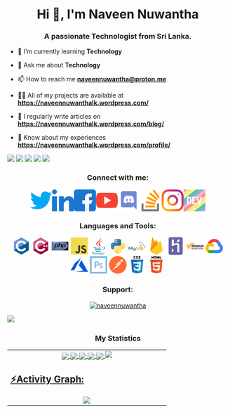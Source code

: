 <h1 align="center">Hi 👋, I'm Naveen Nuwantha</h1>
<h3 align="center">A passionate Technologist from Sri Lanka.</h3>

- 🌱 I’m currently learning **Technology**
  
- 💬 Ask me about **Technology**
  
- 📫 How to reach me **naveennuwantha@proton.me**
  
- 👨‍💻 All of my projects are available at **https://naveennuwanthalk.wordpress.com/**
  
- 📝 I regularly write articles on **https://naveennuwanthalk.wordpress.com/blog/**
  
- 📄 Know about my experiences **https://naveennuwanthalk.wordpress.com/profile/**

<div> <a href="https://twitter.com/naveennuwantha" target="_blank"><img src="https://img.shields.io/badge/Twitter-1DA1F2?style=for-the-badge&logo=twitter&logoColor=white" target="_blank"></a>
<a href="https://www.linkedin.com/in/naveennuwantha" target="_blank"><img src="https://img.shields.io/badge/LinkedIn-0077B5?style=for-the-badge&logo=linkedin&logoColor=white" target="_blank"></a>
<a href="https://github.com/naveennuwantha" target="_blank"><img src="https://img.shields.io/badge/GitHub-100000?style=for-the-badge&logo=github&logoColor=white" target="_blank"></a>
<a href="https://instagram.com/naveennuwantha" target="_blank"><img src="https://img.shields.io/badge/Instagram-E4405F?style=for-the-badge&logo=instagram&logoColor=white" target="_blank"></a>
<a href = "mailto:naveennuwantha@proton.me"><img src="https://img.shields.io/badge/-Gmail-%23333?style=for-the-badge&logo=gmail&logoColor=white" target="_blank"></a>
<h3 align="center">Connect with me:</h3>
<p align="center">
<a href="https://twitter.com/naveennuwantha" target="blank"><img align="center" src="https://raw.githubusercontent.com/teamedwardforever/Readme-Generator/71f25dd8b98329b168142a6b782a107b75eab178/svg/Social/twitter.svg" alt="naveennuwantha" height="50" width="50" /></a><a href="https://linkedin.com/in/naveennuwantha" target="blank"><img align="center" src="https://raw.githubusercontent.com/teamedwardforever/Readme-Generator/71f25dd8b98329b168142a6b782a107b75eab178/svg/Social/linked-in-alt.svg" alt="naveennuwantha" height="50" width="50" /></a><a href="https://fb.com/naveennuwanth" target="blank"><img align="center" src="https://raw.githubusercontent.com/teamedwardforever/Readme-Generator/71f25dd8b98329b168142a6b782a107b75eab178/svg/Social/facebook.svg" alt="naveennuwanth" height="50" width="50" /></a><a href="https://www.youtube.com/c/naveennuwantha" target="blank"><img align="center" src="https://raw.githubusercontent.com/teamedwardforever/Readme-Generator/71f25dd8b98329b168142a6b782a107b75eab178/svg/Social/youtube.svg" alt="naveennuwantha" height="50" width="50" /></a><a href="https://discord.gg/naveennuwantha" target="blank"><img align="center" src="https://raw.githubusercontent.com/teamedwardforever/Readme-Generator/71f25dd8b98329b168142a6b782a107b75eab178/svg/Social/discord.svg" alt="naveennuwantha" height="50" width="50" /></a><a href="https://stackoverflow.com/users/naveen-nuwantha" target="blank"><img align="center" src="https://raw.githubusercontent.com/teamedwardforever/Readme-Generator/71f25dd8b98329b168142a6b782a107b75eab178/svg/Social/stack-overflow.svg" alt="naveen-nuwantha" height="50" width="50" /></a><a href="https://instagram.com/naveennuwantha" target="blank"><img align="center" src="https://raw.githubusercontent.com/teamedwardforever/Readme-Generator/71f25dd8b98329b168142a6b782a107b75eab178/svg/Social/instagram.svg" alt="naveennuwantha" height="50" width="50" /></a><a href="https://dev.to/naveennuwantha" target="blank"><img align="center" src="https://raw.githubusercontent.com/teamedwardforever/Readme-Generator/71f25dd8b98329b168142a6b782a107b75eab178/svg/Social/devto.svg" alt="naveennuwantha" height="50" width="50" /></a></p>

<h3 align="center">Languages and Tools:</h3>
<p align="center">
<img src="https://raw.githubusercontent.com/teamedwardforever/Readme-Generator/71f25dd8b98329b168142a6b782a107b75eab178/svg/Skills/Languages/c-original.svg" alt="C" width="40" height="40"/>
<img src="https://raw.githubusercontent.com/teamedwardforever/Readme-Generator/71f25dd8b98329b168142a6b782a107b75eab178/svg/Skills/Languages/cplusplus-original.svg" alt="CPP" width="40" height="40"/>
<img src="https://raw.githubusercontent.com/teamedwardforever/Readme-Generator/71f25dd8b98329b168142a6b782a107b75eab178/svg/Skills/Languages/php-original.svg" alt="PHP" width="40" height="40"/>
<img src="https://raw.githubusercontent.com/teamedwardforever/Readme-Generator/71f25dd8b98329b168142a6b782a107b75eab178/svg/Skills/Languages/javascript-original.svg" alt="Javascript" width="40" height="40"/>
<img src="https://raw.githubusercontent.com/teamedwardforever/Readme-Generator/71f25dd8b98329b168142a6b782a107b75eab178/svg/Skills/Languages/java-original.svg" alt="Java" width="40" height="40"/>
<img src="https://raw.githubusercontent.com/teamedwardforever/Readme-Generator/71f25dd8b98329b168142a6b782a107b75eab178/svg/Skills/Languages/python-original.svg" alt="Python" width="40" height="40"/>
<img src="https://raw.githubusercontent.com/teamedwardforever/Readme-Generator/71f25dd8b98329b168142a6b782a107b75eab178/svg/Skills/Database/mysql-original-wordmark.svg" alt="Mysql" width="40" height="40"/>
<img src="https://raw.githubusercontent.com/teamedwardforever/Readme-Generator/71f25dd8b98329b168142a6b782a107b75eab178/svg/Skills/BackendService/firebase-icon.svg" alt="Firebase" width="40" height="40"/>
<img src="https://raw.githubusercontent.com/teamedwardforever/Readme-Generator/71f25dd8b98329b168142a6b782a107b75eab178/svg/Skills/BackendService/heroku-icon.svg" alt="Heroku" width="40" height="40"/>
<img src="https://raw.githubusercontent.com/teamedwardforever/Readme-Generator/71f25dd8b98329b168142a6b782a107b75eab178/svg/Skills/Devops/amazonwebservices-original-wordmark.svg" alt="Amazon Web Services" width="40" height="40"/>
<img src="https://raw.githubusercontent.com/teamedwardforever/Readme-Generator/71f25dd8b98329b168142a6b782a107b75eab178/svg/Skills/Devops/google_cloud-icon.svg" alt="Google Cloud" width="40" height="40"/>
<img src="https://raw.githubusercontent.com/teamedwardforever/Readme-Generator/71f25dd8b98329b168142a6b782a107b75eab178/svg/Skills/Devops/microsoft_azure-icon.svg" alt="Microsoft Azure" width="40" height="40"/>
<img src="https://raw.githubusercontent.com/teamedwardforever/Readme-Generator/71f25dd8b98329b168142a6b782a107b75eab178/svg/Skills/Software/photoshop-line.svg" alt="Photoshop" width="40" height="40"/>
<img src="https://raw.githubusercontent.com/teamedwardforever/Readme-Generator/71f25dd8b98329b168142a6b782a107b75eab178/svg/Skills/Software/getpostman-icon.svg" alt="Postman" width="40" height="40"/>
<img src="https://raw.githubusercontent.com/teamedwardforever/Readme-Generator/71f25dd8b98329b168142a6b782a107b75eab178/svg/Skills/Frontend/css3-original-wordmark.svg" alt="Css" width="40" height="40"/>
<img src="https://raw.githubusercontent.com/teamedwardforever/Readme-Generator/71f25dd8b98329b168142a6b782a107b75eab178/svg/Skills/Frontend/html5-original-wordmark.svg" alt="HTML" width="40" height="40"/>
</p>


<h3 align="center">Support:</h3>
<p align="center"><a href="https://www.buymeacoffee.com/naveennuwantha"> <img align="center" src="https://cdn.buymeacoffee.com/buttons/v2/default-yellow.png" height="50" width="210" alt="naveennuwantha" /></a></p>

<img src="https://user-images.githubusercontent.com/73097560/115834477-dbab4500-a447-11eb-908a-139a6edaec5c.gif"><h3 align="center"> My Statistics</h3>
<p align="center">
<table align="center">
<tr border="none">
<td width="50%" align="center">

<a href="https://github.com/naveennuwantha">
<img align="center" src="http://github-profile-summary-cards.vercel.app/api/cards/stats?username=naveennuwantha&theme=2077" height="180em" />
<img align="center" src="http://github-profile-summary-cards.vercel.app/api/cards/most-commit-language?username=naveennuwantha&theme=2077" height="180em" />
<img align="center" src="http://github-profile-summary-cards.vercel.app/api/cards/repos-per-language?username=naveennuwantha&theme=2077" height="180em" />
<img align="center" src="http://github-profile-summary-cards.vercel.app/api/cards/productive-time?username=naveennuwantha&theme=2077" height="180em" />
<img align="center" src="http://github-profile-summary-cards.vercel.app/api/cards/profile-details?username=naveennuwantha&theme=2077" height="180em" />
</div>
<img src="https://user-images.githubusercontent.com/73097560/115834477-dbab4500-a447-11eb-908a-139a6edaec5c.gif"><h2 align="left">⚡Activity Graph:</h2>
<img align="center" src="https://github-readme-activity-graph.vercel.app/graph?username=naveennuwantha&theme=default"/>
